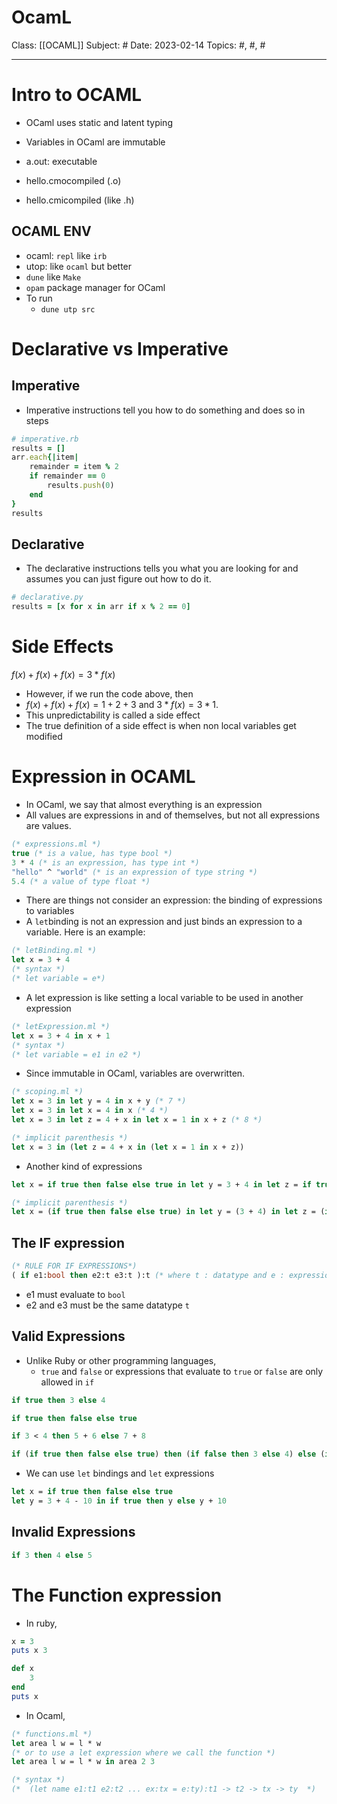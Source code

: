 # OcamL
Class: [[OCAML]]
Subject: #
Date: 2023-02-14
Topics: #, #, # 

---

# Intro to OCAML
- OCaml uses static and latent typing
- Variables in OCaml are immutable

-  a.out: executable
-  hello.cmocompiled (.o)
-  hello.cmicompiled (like .h)

## OCAML ENV
- ocaml: `repl` like `irb`
- utop: like `ocaml` but better
- `dune` like `Make`
- `opam` package manager for OCaml
- To run
	- `dune utp src`
# Declarative vs Imperative

## Imperative
- Imperative instructions tell you how to do something and does so in steps

```ruby
# imperative.rb
results = []
arr.each{|item|
	remainder = item % 2 
	if remainder == 0
		results.push(0)
	end
}
results
```

## Declarative
- The declarative instructions tells you what you are looking for and assumes you can just figure out how to do it.
```ruby
# declarative.py
results = [x for x in arr if x % 2 == 0]
```

# Side Effects

$f ( x ) + f ( x ) + f ( x ) = 3 * f ( x )$

- However, if we run the code above, then 
- $f(x) + f(x) + f(x) = 1 + 2 + 3$ and $3 * f(x) = 3 * 1$. 
- This unpredictability is called a side effect 
- The true definition of a side effect is when non local variables get modified

# Expression in OCAML
- In OCaml, we say that almost everything is an expression
- All values are expressions in and of themselves, but not all expressions are values.


```ocaml
(* expressions.ml *)
true (* is a value, has type bool *)
3 * 4 (* is an expression, has type int *)
"hello" ^ "world" (* is an expression of type string *)
5.4 (* a value of type float *)
```

- There are things not consider an expression: the binding of expressions to variables
- A `let`binding is not an expression and just binds an expression to a variable. Here is an example:
```ocaml
(* letBinding.ml *)
let x = 3 + 4
(* syntax *)
(* let variable = e*)
```

- A let expression is like setting a local variable to be used in another expression
```ocaml
(* letExpression.ml *)
let x = 3 + 4 in x + 1 
(* syntax *) 
(* let variable = e1 in e2 *)
```

- Since immutable in OCaml, variables are overwritten.

```ocaml
(* scoping.ml *)
let x = 3 in let y = 4 in x + y (* 7 *)
let x = 3 in let x = 4 in x (* 4 *)
let x = 3 in let z = 4 + x in let x = 1 in x + z (* 8 *) 

(* implicit parenthesis *)
let x = 3 in (let z = 4 + x in (let x = 1 in x + z))
```

- Another kind of expressions
```ocaml
let x = if true then false else true in let y = 3 + 4 in let z = if true then 2 else 6 in if x then y else z
```

```ocaml
(* implicit parenthesis *) 
let x = (if true then false else true) in let y = (3 + 4) in let z = (if true then 2 else 6) in (if x then y else z)
```

## The IF expression

```ocaml
(* RULE FOR IF EXPRESSIONS*)
( if e1:bool then e2:t e3:t ):t (* where t : datatype and e : expressions*)
```
- e1 must evaluate to `bool`
- e2 and e3 must be the same datatype `t`

## Valid Expressions
- Unlike Ruby or other programming languages,
	- `true` and `false` or expressions that evaluate to `true` or `false` are only allowed in `if`
```ocaml
if true then 3 else 4

if true then false else true

if 3 < 4 then 5 + 6 else 7 + 8

if (if true then false else true) then (if false then 3 else 4) else (if true then 5 else 6)
```

- We can use `let` bindings and `let` expressions
```ocaml
let x = if true then false else true
let y = 3 + 4 - 10 in if true then y else y + 10
```

## Invalid Expressions

```ocaml
if 3 then 4 else 5
```

# The Function expression

- In ruby,
```ruby
x = 3
puts x 3
```

```ruby
def x 
	3
end
puts x
```

- In Ocaml,
```ocaml
(* functions.ml *)
let area l w = l * w 
(* or to use a let expression where we call the function *)
let area l w = l * w in area 2 3

(* syntax *)
(*  (let name e1:t1 e2:t2 ... ex:tx = e:ty):t1 -> t2 -> tx -> ty  *)
```
